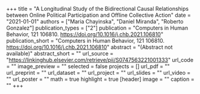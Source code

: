 +++
title = "A Longitudinal Study of the Bidirectional Causal Relationships between Online Political Participation and Offline Collective Action"
date = "2021-01-01"
authors = ["Maria Chayinska", "Daniel Miranda", "Roberto Gonzalez"]
publication_types = ["2"]
publication = "Computers in Human Behavior, 121 106810. https://doi.org/10.1016/j.chb.2021.106810"
publication_short = "Computers in Human Behavior, 121 106810. https://doi.org/10.1016/j.chb.2021.106810"
abstract = "(Abstract not available)"
abstract_short = ""
url_source = "https://linkinghub.elsevier.com/retrieve/pii/S0747563221001333"
url_code = ""
image_preview = ""
selected = false
projects = []
url_pdf = ""
url_preprint = ""
url_dataset = ""
url_project = ""
url_slides = ""
url_video = ""
url_poster = ""
math = true
highlight = true
[header]
image = ""
caption = ""
+++
